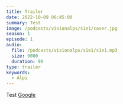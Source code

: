 ```yaml
---
title: Trailer
date: 2022-10-09 06:45:00
summary: Test
image: /podcasts/visionalps/s1e1/cover.jpg
season: 1
episode: 1
audio:
  file: /podcasts/visionalps/s1e1/s1e1.mp3
  size: 9000
  duration: 90
type: trailer
keywords:
  - Alpi
---
```


Test [Google](www.google.it)